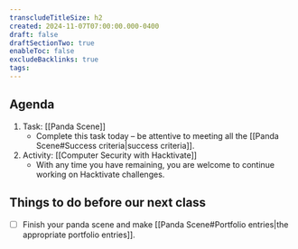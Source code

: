 ```yaml
---
transcludeTitleSize: h2
created: 2024-11-07T07:00:00.000-0400
draft: false
draftSectionTwo: true
enableToc: false
excludeBacklinks: true
tags:
---
```

## Agenda
1. Task: [[Panda Scene]]
	- Complete this task today – be attentive to meeting all the [[Panda Scene#Success criteria|success criteria]].
2. Activity: [[Computer Security with Hacktivate]]
	- With any time you have remaining, you are welcome to continue working on Hacktivate challenges.
## Things to do before our next class
- [ ] Finish your panda scene and make [[Panda Scene#Portfolio entries|the appropriate portfolio entries]].